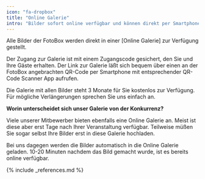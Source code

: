 ```yaml
---
icon: "fa-dropbox"
title: "Online Galerie"
intro: "Bilder sofort online verfügbar und können direkt per Smartphone abgerufen werden."
---
```

Alle Bilder der FotoBox werden direkt in einer [Online Galerie] zur Verfügung gestellt.

Der Zugang zur Galerie ist mit einem Zugangscode gesichert, den Sie und Ihre Gäste erhalten. Der Link zur Galerie läßt sich bequem über einen an der FotoBox angebrachten QR-Code per Smartphone mit entsprechender QR-Code Scanner App aufrufen.
 
Die Galerie mit allen Bilder steht 3 Monate für Sie kostenlos zur Verfügung. Für mögliche Verlängerungen sprechen Sie uns einfach an.

**Worin unterscheidet sich unser Galerie von der Konkurrenz?**

Viele unserer Mitbewerber bieten ebenfalls eine Online Galerie an. Meist ist diese aber erst Tage nach Ihrer Veranstaltung verfügbar. Teilweise müßen Sie sogar selbst Ihre Bilder erst in diese Galerie hochladen.

Bei uns dagegen werden die Bilder automatisch in die Online Galerie geladen. 10-20 Minuten nachdem das Bild gemacht wurde, ist es bereits online verfügbar.

{% include _references.md %}